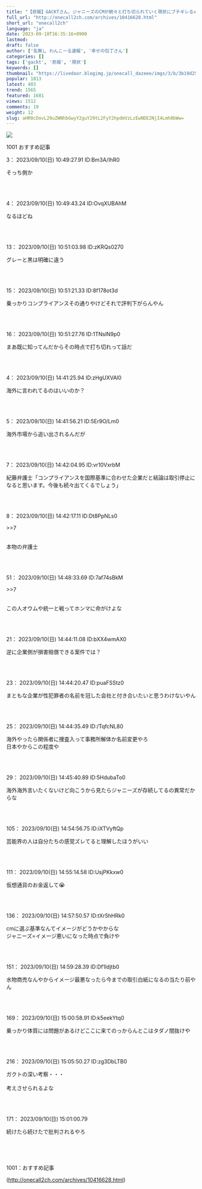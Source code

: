 ```yaml
---
title: "【悲報】GACKTさん、ジャニーズのCMが続々と打ち切られていく現状にブチギレるｗｗｗｗｗ : わんこーる速報！"
full_url: "http://onecall2ch.com/archives/10416628.html"
short_url: "onecall2ch"
language: "ja"
date: 2023-09-10T16:35:16+0900
lastmod: 
draft: false
author: ['名無し わんこーる速報', '幸せの包丁さん']
categories: []
tags: ['gackt', '悲報', '現状']
keywords: []
thumbnail: "https://livedoor.blogimg.jp/onecall_dazeee/imgs/3/b/3b19d25e-s.jpg"
popular: 1813
latest: 403
trend: 1565
featured: 1681
views: 1512
comments: 19
weight: 12
slug: aHR0cDovL29uZWNhbGwyY2guY29tL2FyY2hpdmVzLzEwNDE2NjI4Lmh0bWw=
---
```


![](https://livedoor.blogimg.jp/onecall_dazeee/imgs/3/b/3b19d25e-s.jpg)

<div> <p class='name2'> 1001 おすすめ記事</p> <p class='name2'>3： 2023/09/10(日) 10:49:27.91 ID:Bm3A/IhR0</p><p class='onecall'> そっち側か <br><br></p><br> <p class='name2'>4： 2023/09/10(日) 10:49:43.24 ID:OvqXUBAhM</p><p class='onecall'> なるほどね <br><br></p><br> <p class='name2'>13： 2023/09/10(日) 10:51:03.98 ID:zKRQs0270</p><p class='onecall'> グレーと黒は明確に違う <br><br></p><br> <p class='name2'>15： 2023/09/10(日) 10:51:21.33 ID:8f178ot3d</p><p class='onecall'> 乗っかりコンプライアンスその通りやけどそれで評判下がらんやん <br><br></p><br> <p class='name2'>16： 2023/09/10(日) 10:51:27.76 ID:1TNslN9p0</p><p class='onecall'> まあ既に知ってんだからその時点で打ち切れって話だ <br><br></p><br> <p class='name2'>4： 2023/09/10(日) 14:41:25.94 ID:zHgUXVAl0</p><p class='onecall'> 海外に言われてるのはいいのか？ <br><br></p><br> <p class='name2'>5： 2023/09/10(日) 14:41:56.21 ID:5Er9O/Lm0</p><p class='onecall'> 海外市場から追い出されるんだが <br><br></p><br> <p class='name2'>7： 2023/09/10(日) 14:42:04.95 ID:vr10VxrbM</p><p class='onecall'> 紀藤弁護士「コンプライアンスを国際基準に合わせた企業だと結論は取引停止になると思います。今後も続々出てくるでしょう」 <br><br></p><br> <p class='name2'>8： 2023/09/10(日) 14:42:17.11 ID:Dt8PpNLs0</p><p class='onecall'> <p class='anchor'>>>7</p> <br> 本物の弁護士 <br><br></p><br> <p class='name2'>51： 2023/09/10(日) 14:48:33.69 ID:7af74sBkM</p><p class='onecall'> <p class='anchor'>>>7</p> <br> この人オウムや統一と戦ってホンマに命がけよな <br><br></p><br> <p class='name2'>21： 2023/09/10(日) 14:44:11.08 ID:bXX4wmAX0</p><p class='onecall'> 逆に企業側が損害賠償できる案件では？ <br><br></p><br> <p class='name2'>23： 2023/09/10(日) 14:44:20.47 ID:puaFSStz0</p><p class='onecall'> まともな企業が性犯罪者の名前を冠した会社と付き合いたいと思うわけないやん <br><br></p><br> <p class='name2'>25： 2023/09/10(日) 14:44:35.49 ID:/TqfcNL80</p><p class='onecall'> 海外やったら関係者に捜査入って事務所解体か名前変更やろ <br> 日本やからこの程度や <br><br></p><br> <p class='name2'>29： 2023/09/10(日) 14:45:40.89 ID:5HdubaTo0</p><p class='onecall'> 海外海外言いたくないけど向こうから見たらジャニーズが存続してるの異常だからな <br><br></p><br> <p class='name2'>105： 2023/09/10(日) 14:54:56.75 ID:iXTVyftQp</p><p class='onecall'> 芸能界の人は自分たちの感覚ズレてると理解したほうがいい <br><br></p><br> <p class='name2'>111： 2023/09/10(日) 14:55:14.58 ID:UsjPKkxw0</p><p class='onecall'> 仮想通貨のお金返して😭 <br><br></p><br> <p class='name2'>136： 2023/09/10(日) 14:57:50.57 ID:tXr5hHRk0</p><p class='onecall'> cmに選ぶ基準なんてイメージがどうかやからな <br> ジャニーズ=イメージ悪いになった時点で負けや <br><br></p><br> <p class='name2'>151： 2023/09/10(日) 14:59:28.39 ID:Df1ldjtb0</p><p class='onecall'> 水物商売なんやからイメージ最悪なったら今までの取引白紙になるの当たり前やん <br><br></p><br> <p class='name2'>169： 2023/09/10(日) 15:00:58.91 ID:k5eekYtq0</p><p class='onecall'> 乗っかり体質には問題があるけどここに来てのっからんとこはタダノ間抜けや <br><br></p><br> <p class='name2'>216： 2023/09/10(日) 15:05:50.27 ID:zg3DbLTB0</p><p class='onecall'> ガクトの深い考察・・・ <br> <br> 考えさせられるよな <br><br></p><br> <p class='name2'>171： 2023/09/10(日) 15:01:00.79 </p><p class='onecall'><p> 続けたら続けたで批判されるやろ <br></p><br></p><br> <p class='name2'>1001：おすすめ記事</p> </div>

(http://onecall2ch.com/archives/10416628.html)
